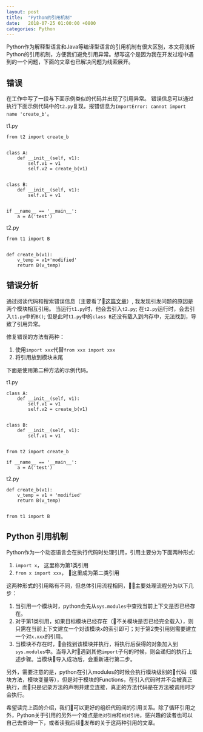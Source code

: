 ```yaml
---
layout: post
title:  "Python的引用机制"
date:   2018-07-25 01:00:00 +0800
categories: Python
---
```


Python作为解释型语言和Java等编译型语言的引用机制有很大区别，本文将浅析Python的引用机制，方便我们避免引用异常。想写这个是因为我在开发过程中遇到的一个问题，下面的文章也已解决问题为线索展开。

## 错误
在工作中写了一段与下面示例类似的代码并出现了引用异常。
错误信息可以通过执行下面示例代码中的`t2.py`复现，报错信息为`ImportError: cannot import name 'create_b'`。

t1.py
```
from t2 import create_b


class A:
    def __init__(self, v1):
        self.v1 = v1
        self.v2 = create_b(v1)


class B:
    def __init__(self, v1):
        self.v1 = v1


if __name__ == '__main__':
    a = A('test')
```

t2.py
```
from t1 import B


def create_b(v1):
    v_temp = v1+'modified'
    return B(v_temp)
```

## 错误分析

通过阅读代码和搜索错误信息（主要看了[这篇文章](https://stackoverflow.com/questions/11698530/two-python-modules-require-each-others-contents-can-that-work)）, 我发现引发问题的原因是两个模块相互引用。 当运行`t1.py`时，他会去引入`t2.py`; 在`t2.py`运行时，会去引入`t1.py`中的`B()`; 但是此时`t1.py`中的`class B`还没有载入到内存中，无法找到，导致了引用异常。

修复错误的方法有两种：

1. 使用`import xxx`代替`from xxx import xxx`
2. 将引用放到模块末尾

下面是使用第二种方法的示例代码。

t1.py
```
class A:
    def __init__(self, v1):
        self.v1 = v1
        self.v2 = create_b(v1)


class B:
    def __init__(self, v1):
        self.v1 = v1


from t2 import create_b

if __name__ == '__main__':
    a = A('test')
```

t2.py
```
def create_b(v1):
    v_temp = v1 + 'modified'
    return B(v_temp)


from t1 import B
```

## Python 引用机制

Python作为一个动态语言会在执行代码时处理引用，引用主要分为下面两种形式:
1. `import x`， 这里称为第1类引用
2. `from x import xxx`， 这里成为第二类引用

这两种形式的引用略有不同，但总体引用流程相同，主要处理流程分为以下几步：
1. 当引用一个模块时，python会先从`sys.modules`中查找当前上下文是否已经存在。
2. 对于第1类引用，如果目标模块已经存在（不关模块是否已经完全载入），则只需在当前上下文建立一个对该模块`x`的索引即可；对于第2类引用则需要建立一个对`x.xxx`的引用。
3. 当模块不存在时，会找到该模块并执行，将执行后获得的对象加入到`sys.modules`中。当导入时遇到其他`import`子句的时候，则会递归的执行上述步骤。当模块导入成功后，会重新进行第二步。

另外，需要注意的是，python在引入modules的时候会执行模块级别的代码（模块方法，模块变量等），但是对于模块的Functions，在引入代码时并不会被真正执行，而只是记录方法的声明并建立连接，真正的方法代码是在方法被调用时才会执行。

希望读完上面的介绍，我们可以更好的组织代码间的引用关系。除了循环引用之外，Python关于引用的另外一个难点是`绝对引用`和`相对引用`，感兴趣的读者也可以自己去查询一下，或者读我后续发布的关于这两种引用的文章。
